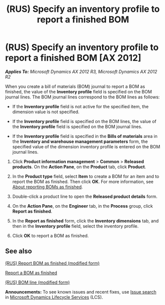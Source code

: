 ﻿---
title: (RUS) Specify an inventory profile to report a finished BOM
TOCTitle: (RUS) Specify an inventory profile to report a finished BOM
ms:assetid: b9c817e7-95c3-4dde-8cbf-302ef70d8a71
ms:mtpsurl: https://technet.microsoft.com/en-us/library/JJ711547(v=AX.60)
ms:contentKeyID: 49387872
ms.date: 04/18/2014
mtps_version: v=AX.60
---

# (RUS) Specify an inventory profile to report a finished BOM [AX 2012]


_**Applies To:** Microsoft Dynamics AX 2012 R3, Microsoft Dynamics AX 2012 R2_

When you create a bill of materials (BOM) journal to report a BOM as finished, the value of the **Inventory profile** field is specified on the BOM journal lines. The BOM journal lines correspond to the BOM lines as follows:

  - If the **Inventory profile** field is not active for the specified item, the dimension value is not specified.

  - If the **Inventory profile** field is specified on the BOM lines, the value of the **Inventory profile** field is specified on the BOM journal lines.

  - If the **Inventory profile** field is specified in the **Bills of materials** area in the **Inventory and warehouse management parameters** form, the specified value of the dimension inventory profile is entered on the BOM journal lines.

<!-- end list -->

1.  Click **Product information management** \> **Common** \> **Released products**. On the **Action Pane**, on the **Product** tab, click **Product**.

2.  In the **Product type** field, select **Item** to create a BOM for an item and to report the BOM as finished. Then click **OK**. For more information, see [About reporting BOMs as finished](about-reporting-boms-as-finished.md).

3.  Double-click a product line to open the **Released product details** form.

4.  On the **Action Pane**, on the **Engineer** tab, in the **Process** group, click **Report as finished**.

5.  In the **Report as finished** form, click the **Inventory dimensions** tab, and then in the **Inventory profile** field, select the inventory profile.

6.  Click **OK** to report a BOM as finished.

## See also

[(RUS) Report BOM as finished (modified form)](https://technet.microsoft.com/en-us/library/jj733179\(v=ax.60\))

[Report a BOM as finished](report-a-bom-as-finished.md)

[(RUS) BOM line (modified form)](https://technet.microsoft.com/en-us/library/jj711372\(v=ax.60\))

  
**Announcements:** To see known issues and recent fixes, use [Issue search](http://go.microsoft.com/fwlink/?linkid=389258) in [Microsoft Dynamics Lifecycle Services](http://go.microsoft.com/fwlink/?linkid=306505) (LCS).

